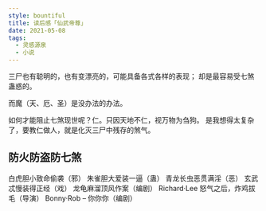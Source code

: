 ```yaml
---
style: bountiful
title: 读后感「仙武帝尊」
date: 2021-05-08
tags: 
  - 灵感源泉
  - 小说
---
```


三尸也有聪明的，也有变漂亮的，可能具备各式各样的表现；
却是最容易受七煞蛊惑的。

而魔（天、厄、圣）是没办法的办法。

如何才能阻止七煞现世呢？仁。只因天地不仁，视万物为刍狗。
是我想得太复杂了，要教仁做人，就是化灭三尸中残存的煞气。

## 防火防盗防七煞

白虎胆小致命偷袭（邪）
朱雀胆大爱装一逼（蛊）
青龙长虫恶贯满淫（恶）
玄武忒慢装得正经（戏）
龙龟麻溜顶风作案（编剧）
Richard·Lee 怒气之后，炸鸡拔毛（导演）
Bonny·Rob &ndash; 你你你（编剧）
